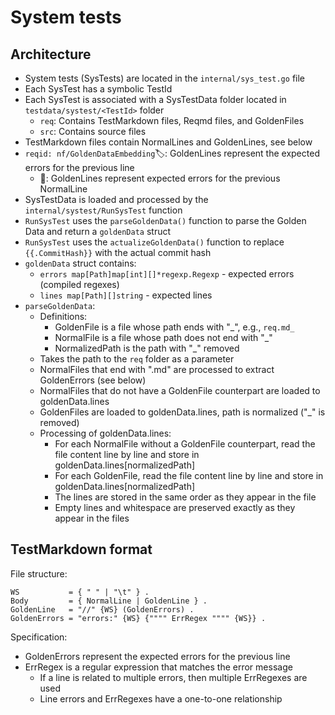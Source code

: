 # System tests

## Architecture

- System tests (SysTests) are located in the `internal/sys_test.go` file
- Each SysTest has a symbolic TestId
- Each SysTest is associated with a SysTestData folder located in `testdata/systest/<TestId>` folder
  - `req`: Contains TestMarkdown files, Reqmd files, and GoldenFiles
  - `src`: Contains source files
- TestMarkdown files contain NormalLines and GoldenLines, see below
- `reqid: nf/GoldenDataEmbedding`🏷️: GoldenLines represent the expected errors for the previous line
  - 🚫: GoldenLines represent expected errors for the previous NormalLine
- SysTestData is loaded and processed by the `internal/systest/RunSysTest` function
- `RunSysTest` uses the `parseGoldenData()` function to parse the Golden Data and return a `goldenData` struct
- `RunSysTest` uses the `actualizeGoldenData()` function to replace `{{.CommitHash}}` with the actual commit hash
- `goldenData` struct contains:
  - `errors map[Path]map[int][]*regexp.Regexp` - expected errors (compiled regexes)
  - `lines map[Path][]string` - expected lines
- `parseGoldenData`:
  - Definitions:
    - GoldenFile is a file whose path ends with "_", e.g., `req.md_`
    - NormalFile is a file whose path does not end with "_"
    - NormalizedPath is the path with "_" removed
  - Takes the path to the `req` folder as a parameter
  - NormalFiles that end with ".md" are processed to extract GoldenErrors (see below)
  - NormalFiles that do not have a GoldenFile counterpart are loaded to goldenData.lines
  - GoldenFiles are loaded to goldenData.lines, path is normalized ("_" is removed)
  - Processing of goldenData.lines:
    - For each NormalFile without a GoldenFile counterpart, read the file content line by line and store in goldenData.lines[normalizedPath]
    - For each GoldenFile, read the file content line by line and store in goldenData.lines[normalizedPath]
    - The lines are stored in the same order as they appear in the file
    - Empty lines and whitespace are preserved exactly as they appear in the files

## TestMarkdown format

File structure:

```ebnf
WS           = { " " | "\t" } .
Body         = { NormalLine | GoldenLine } .
GoldenLine   = "//" {WS} (GoldenErrors) .
GoldenErrors = "errors:" {WS} {"""" ErrRegex """" {WS}} .
```

Specification:

- GoldenErrors represent the expected errors for the previous line
- ErrRegex is a regular expression that matches the error message
  - If a line is related to multiple errors, then multiple ErrRegexes are used
  - Line errors and ErrRegexes have a one-to-one relationship
